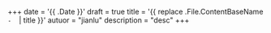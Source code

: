 +++
date = '{{ .Date }}'
draft = true
title = '{{ replace .File.ContentBaseName `-` ` ` | title }}'
autuor = "jianlu"
description = "desc"
+++
